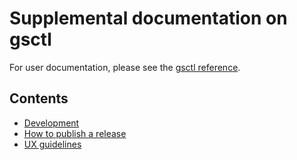 # Supplemental documentation on gsctl

For user documentation, please see the [gsctl reference](https://docs.giantswarm.io/ui-api/gsctl/).

## Contents

- [Development](./Development.md)
- [How to publish a release](./Release.md)
- [UX guidelines](./UX-Guidelines.md)
